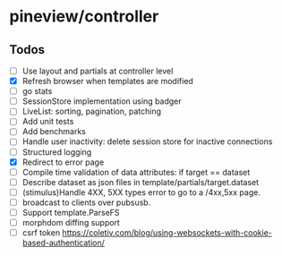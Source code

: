 # pineview/controller

## Todos

- [ ] Use layout and partials at controller level
- [x] Refresh browser when templates are modified
- [ ] go stats
- [ ] SessionStore implementation using badger
- [ ] LiveList: sorting, pagination, patching
- [ ] Add unit tests
- [ ] Add benchmarks
- [ ] Handle user inactivity: delete session store for inactive connections
- [ ] Structured logging
- [x] Redirect to error page
- [ ] Compile time validation of data attributes: if target == dataset
- [ ] Describe dataset as json files in template/partials/target.dataset
- [ ] (stimulus)Handle 4XX, 5XX types error to go to a /4xx,5xx page.
- [ ] broadcast to clients over pubsusb.
- [ ] Support template.ParseFS
- [ ] morphdom diffing support
- [ ] csrf token https://coletiv.com/blog/using-websockets-with-cookie-based-authentication/

